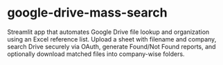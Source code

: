 # google-drive-mass-search
Streamlit app that automates Google Drive file lookup and organization using an Excel reference list. Upload a sheet with filename and company, search Drive securely via OAuth, generate Found/Not Found reports, and optionally download matched files into company-wise folders.
